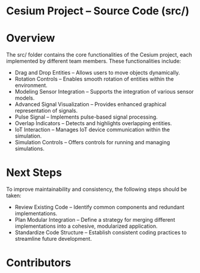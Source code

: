 # Cesium Project – Source Code (src/)

# Overview
The src/ folder contains the core functionalities of the Cesium project, each implemented by different team members. These functionalities include:
- Drag and Drop Entities – Allows users to move objects dynamically.
- Rotation Controls – Enables smooth rotation of entities within the environment.
- Modeling Sensor Integration – Supports the integration of various sensor models.
- Advanced Signal Visualization – Provides enhanced graphical representation of signals.
- Pulse Signal – Implements pulse-based signal processing.
- Overlap Indicators – Detects and highlights overlapping entities.
- IoT Interaction – Manages IoT device communication within the simulation.
- Simulation Controls – Offers controls for running and managing simulations.

# Next Steps
To improve maintainability and consistency, the following steps should be taken:
- Review Existing Code – Identify common components and redundant implementations.
- Plan Modular Integration – Define a strategy for merging different implementations into a cohesive, modularized application.
- Standardize Code Structure – Establish consistent coding practices to streamline future development.

# **Contributors**